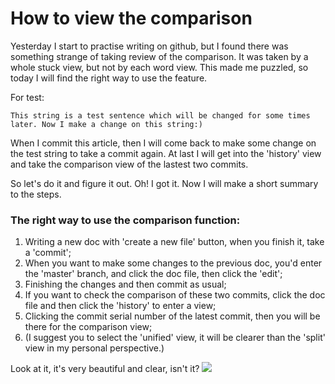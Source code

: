 # How to view the comparison

Yesterday I start to practise writing on github, but I found there was something strange of taking review of the comparison. It was taken by a whole stuck view, but not by each word view. This made me puzzled, so today I will find the right way to use the feature.

For test:  

`This string is a test sentence which will be changed for some times later. Now I make a change on this string:)`

When I commit this article, then I will come back to make some change on the test string to take a commit again. 
At last I will get into the 'history' view and take the comparison view of the lastest two commits.

So let's do it and figure it out.
Oh! I got it. Now I will make a short summary to the steps.

### The right way to use the comparison function:
1. Writing a new doc with 'create a new file' button, when you finish it, take a 'commit';
2. When you want to make some changes to the previous doc, you'd enter the 'master' branch, and click the doc file, then click the 'edit';
3. Finishing the changes and then commit as usual;
4. If you want to check the comparison of these two commits, click the doc file and then click the 'history' to enter a view;
5. Clicking the commit serial number of the latest commit, then you will be there for the comparison view;
6. (I suggest you to select the 'unified' view, it will be clearer than the 'split' view in my personal perspective.)

Look at it, it's very beautiful and clear, isn't it?
![](https://lh3.googleusercontent.com/PbNLaqQ45k3aIpj3awbI1saZ56c46MJ2ZQtJr2KzFM20FsugWmlLpH5wkrj12lLtqxKWKyMeW81Fv1BH0BgdW1fombsebXGR7XqcBkAl4Fcz75DlZR-b4KL1E-SKRNEC9eLkvPWqI_8vzYnI6P41mFdlkH2yehi3ORpe1r7KD6PoKeYJtoVvU6Nc1Idf9HKnmxUs4j1XgIzYgFX8QGFomIST_QxuwmWnqh9X35hJSSuShdxdIwfFMGDrxYQ5pdP4qQ0FpK58rVysTClodXEx61JXZ8vDQKRyh81m9gCoekL5NWOI1LLud8dKlsnNiAYw6fg6QoYs244qD15ZQx7uzhtBryxpY2EM9JGmqYknkUlGw7MXqoyUJoiY7HQg4XV2gyV-jiJnYZ1uATtGc1tu0q4-wxCnT-WYcYuUTcXjRSOe5QtXR-mBiliztJJxXaN6MIRq_9mWZftQ5_6k3B0RTsNi9MIjNe00StrkP4oOamXZn684fsKMYOk6qeC-iycvnSVcgUr42EUbpZd-ya872ckbtEo1WPLFkbv4S2eFP_kT_AZpS-dG_D_JjYDKYqNTjKC69Lqwi1-kGZkaNCF5WHeuoAfrMatYwWb1KxAUXKDX6NJcu8LPZILPkOMgw7QK7ZpYzkRJdoFKSA1t8zJfN1_RM-shLPK3_cekCo1DWg=w1227-h561-no)
